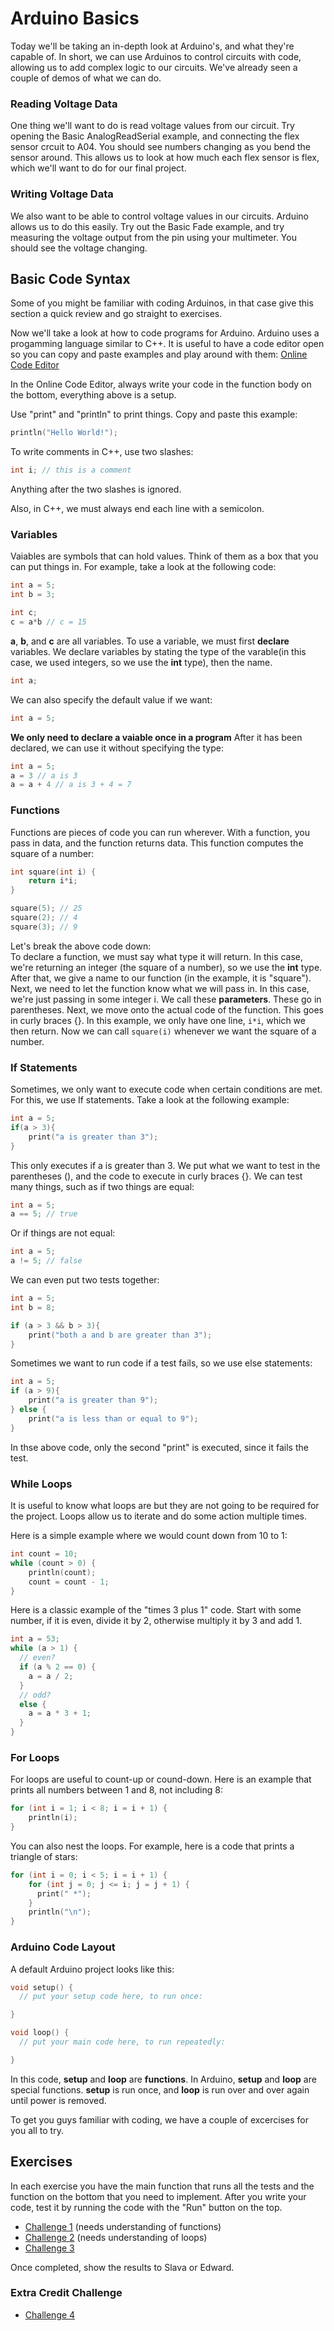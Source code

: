 # Arduino Basics

Today we'll be taking an in-depth look at Arduino's, and what they're capable of. In short, we can use Arduinos to control circuits with code, allowing us to add complex logic to our circuits. We've already seen a couple of demos of what we can do.

### Reading Voltage Data

One thing we'll want to do is read voltage values from our circuit. Try opening the Basic AnalogReadSerial example, and connecting the flex sensor crcuit to A04. You should see numbers changing as you bend the sensor around. This allows us to look at how much each flex sensor is flex, which we'll want to do for our final project. 

### Writing Voltage Data

We also want to be able to control voltage values in our circuits. Arduino allows us to do this easily. Try out the Basic Fade example, and try measuring the voltage output from the pin using your multimeter. You should see the voltage changing.

## Basic Code Syntax

Some of you might be familiar with coding Arduinos, in that case give this section a quick review and go straight to exercises.

Now we'll take a look at how to code programs for Arduino. Arduino uses a progamming language similar to C++. It is useful to have a code editor open so you can copy and paste examples and play around with them:
[Online Code Editor](./cpp_shell/cpp_shell.html)

In the Online Code Editor, always write your code in the function body on the bottom, everything above is a setup.

Use "print" and "println" to print things. Copy and paste this example:

```c++
println("Hello World!");
```

To write comments in C++, use two slashes:

```c++
int i; // this is a comment
```

Anything after the two slashes is ignored.

Also, in C++, we must always end each line with a semicolon.

### Variables

Vaiables are symbols that can hold values. Think of them as a box that you can put things in. For example, take a look at the following code:

```c++
int a = 5;
int b = 3;

int c;
c = a*b // c = 15
```

__a__, __b__, and __c__ are all variables. To use a variable, we must first **declare** variables. We declare variables by stating the type of the varable(in this case, we used integers, so we use the __int__ type), then the name.

```c++
int a;
```

We can also specify the default value if we want:

```c++
int a = 5;
```

**We only need to declare a vaiable once in a program** After it has been declared, we can use it without specifying the type:

```c++
int a = 5;
a = 3 // a is 3
a = a + 4 // a is 3 + 4 = 7
```

### Functions

Functions are pieces of code you can run wherever. With a function, you pass in data, and the function returns data. This function computes the square of a number:

```c++
int square(int i) {
    return i*i;
}

square(5); // 25
square(2); // 4
square(3); // 9

```

Let's break the above code down:  
To declare a function, we must say what type it will return. In this case, we're returning an integer (the square of a number), so we use the **int** type. After that, we give a name to our function (in the example, it is "square"). Next, we need to let the function know what we will pass in. In this case, we're just passing in some integer i. We call these **parameters**. These go in parentheses. Next, we move onto the actual code of the function. This goes in curly braces {}. In this example, we only have one line, `i*i`, which we then return. Now we can call `square(i)` whenever we want the square of a number.

### If Statements

Sometimes, we only want to execute code when certain conditions are met. For this, we use If statements. Take a look at the following example:

```c++
int a = 5;
if(a > 3){
    print("a is greater than 3");
}
```

This only executes if a is greater than 3. We put what we want to test in the parentheses (), and the code to execute in curly braces {}. We can test many things, such as if two things are equal:
```c++
int a = 5;
a == 5; // true
```

Or if things are not equal:

```c++
int a = 5;
a != 5; // false
```

We can even put two tests together:

```c++
int a = 5;
int b = 8;

if (a > 3 && b > 3){
    print("both a and b are greater than 3");
}
```

Sometimes we want to run code if a test fails, so we use else statements:

```c++
int a = 5;
if (a > 9){
    print("a is greater than 9");
} else {
    print("a is less than or equal to 9");
}
```
In thse above code, only the second "print" is executed, since it fails the test.

### While Loops

It is useful to know what loops are but they are not going to be required for the project. Loops allow us to iterate and do some action multiple times.

Here is a simple example where we would count down from 10 to 1:

```c++
int count = 10;
while (count > 0) {
    println(count);
    count = count - 1;
}
```

Here is a classic example of the "times 3 plus 1" code. Start with some number, if it is even, divide it by 2, otherwise multiply it by 3 and add 1.

```c++
int a = 53;
while (a > 1) {
  // even?
  if (a % 2 == 0) {
    a = a / 2;
  }
  // odd?
  else {
    a = a * 3 + 1;
  }
}
```

### For Loops
For loops are useful to count-up or cound-down. Here is an example that prints all numbers between 1 and 8, not including 8:

```c++
for (int i = 1; i < 8; i = i + 1) {
    println(i);
}
```

You can also nest the loops. For example, here is a code that prints a triangle of stars:


```c++
for (int i = 0; i < 5; i = i + 1) {
    for (int j = 0; j <= i; j = j + 1) {
      print(" *");
    }
    println("\n");
}
```

### Arduino Code Layout

A default Arduino project looks like this:

```c++
void setup() {
  // put your setup code here, to run once:

}

void loop() {
  // put your main code here, to run repeatedly:

}
```

In this code, __setup__ and __loop__ are **functions**. In Arduino, __setup__ and __loop__ are special functions. __setup__ is run once, and __loop__ is run over and over again until power is removed.

To get you guys familiar with coding, we have a couple of excercises for you all to try. 

## Exercises

In each exercise you have the main function that runs all the tests and the function on the bottom that you need to implement. After you write your code, test it by running the code with the "Run" button on the top.

- [Challenge 1](./cpp_shell/challenge1.html) (needs understanding of functions)
- [Challenge 2](./cpp_shell/challenge2.html) (needs understanding of loops)
- [Challenge 3](./cpp_shell/challenge3.html)

Once completed, show the results to Slava or Edward.

### Extra Credit Challenge

- [Challenge 4](./cpp_shell/challenge4.html)
